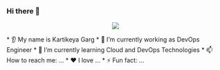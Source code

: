 ### Hi there 👋
<p align="center">
  <img src="https://i.gifer.com/39Cg.gif=Hey Everyone!🕹️&animation=fadeIn&type=waving&color=gradient&height=100"/>
</p>
* 👂 My name is Kartikeya Garg
* 🔭 I’m currently working as DevOps Engineer
* 🌱 I’m currently learning Cloud and DevOps Technologies
* 📫 How to reach me: ...
* ❤️ I love ...
* ⚡ Fun fact: ...